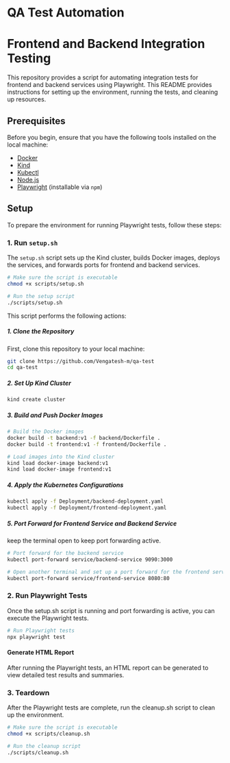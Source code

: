 # QA Test Automation

# Frontend and Backend Integration Testing

This repository provides a script for automating integration tests for frontend and backend services using Playwright. This README provides instructions for setting up the environment, running the tests, and cleaning up resources.

## Prerequisites

Before you begin, ensure that you have the following tools installed on the local machine:

- [Docker](https://docs.docker.com/get-docker/)
- [Kind](https://kind.sigs.k8s.io/docs/user/quick-start/#installing-kind)
- [Kubectl](https://kubernetes.io/docs/tasks/tools/install-kubectl/)
- [Node.js](https://nodejs.org/) 
- [Playwright](https://playwright.dev/docs/intro) (installable via `npm`)

## Setup

To prepare the environment for running Playwright tests, follow these steps:

### 1. Run `setup.sh`

The `setup.sh` script sets up the Kind cluster, builds Docker images, deploys the services, and forwards ports for frontend and backend services.

```bash
# Make sure the script is executable
chmod +x scripts/setup.sh

# Run the setup script
./scripts/setup.sh

```

This script performs the following actions:
##### 1. Clone the Repository
First, clone this repository to your local machine:

```bash
git clone https://github.com/Vengatesh-m/qa-test
cd qa-test
```

##### 2. Set Up Kind Cluster

```bash
kind create cluster
```

##### 3. Build and Push Docker Images

```bash
# Build the Docker images
docker build -t backend:v1 -f backend/Dockerfile .
docker build -t frontend:v1 -f frontend/Dockerfile .

# Load images into the Kind cluster
kind load docker-image backend:v1
kind load docker-image frontend:v1
```
##### 4. Apply the Kubernetes Configurations

```bash
kubectl apply -f Deployment/backend-deployment.yaml
kubectl apply -f Deployment/frontend-deployment.yaml
```

##### 5. Port Forward for Frontend Service and Backend Service
 keep the terminal open to keep port forwarding active.
```bash
# Port forward for the backend service
kubectl port-forward service/backend-service 9090:3000

# Open another terminal and set up a port forward for the frontend service
kubectl port-forward service/frontend-service 8080:80
```

### 2. Run Playwright Tests
Once the setup.sh script is running and port forwarding is active, you can execute the Playwright tests.

```bash
# Run Playwright tests
npx playwright test

```
#### Generate HTML Report

After running the Playwright tests, an HTML report can be generated to view detailed test results and summaries.

### 3. Teardown
After the Playwright tests are complete, run the cleanup.sh script to clean up the environment.
```bash
# Make sure the script is executable
chmod +x scripts/cleanup.sh

# Run the cleanup script
./scripts/cleanup.sh

```
